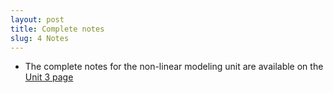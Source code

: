 ```yaml
---
layout: post
title: Complete notes
slug: 4 Notes
---
```


* The complete notes for the non-linear modeling unit are available on the [Unit 3 page](/nonlinear.html)
